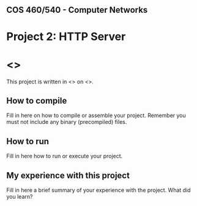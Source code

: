 ## COS 460/540 - Computer Networks
# Project 2: HTTP Server

# <<Irenya Cai>>

This project is written in <<Python>> on <<Window>>.

## How to compile

Fill in here on how to compile or assemble your project. Remember you must not include any binary (precompiled) files.

## How to run

Fill in here how to run or execute your project.

## My experience with this project

Fill in here a brief summary of your experience with the project. What did you learn?
